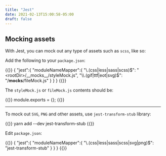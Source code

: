 ```yaml
---
title: "Jest"
date: 2021-02-13T15:00:58-05:00
draft: false
---
```


## Mocking assets

With Jest, you can mock out any type of assets such as `scss`, like so:

Add the following to your `package.json`:

{{<highlight json>}}
{
   "jest":{
        "moduleNameMapper":{
             "\\.(css|less|sass|scss)$": "<rootDir>/__mocks__/styleMock.js",
             "\\.(gif|ttf|eot|svg)$": "<rootDir>/__mocks__/fileMock.js"
        }
   }
}
{{</highlight>}}

The `styleMock.js` or `fileMock.js` contents should be:

{{<highlight javascript>}}
module.exports = {};
{{</highlight>}}

---

To mock out `SVG`, `PNG` and other assets, use `jest-transform-stub` library:

{{<highlight bash>}}
yarn add --dev jest-transform-stub
{{</highlight>}}

Edit `package.json`:

{{<highlight json>}}
{
   "jest":{
        "moduleNameMapper":{
             "\\.(css|less|sass|scss|svg|png)$": "jest-transform-stub"
        }
   }
}
{{</highlight>}}